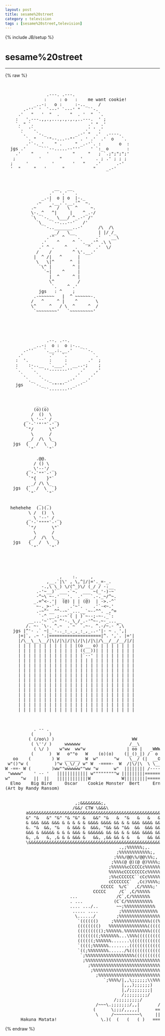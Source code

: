 ```yaml
---
layout: post
title: sesame%20street
category : television
tags : [sesame%20street,television]
---
```

{% include JB/setup %}
# sesame%20street
---
{% raw %}
<pre>


                .---. .---. 
               :     : o   :    me want cookie!
           _..-:   o :     :-.._    /
       .-&#039;&#039;  &#039;  `---&#039; `---&#039; &quot;   ``-.    
     .&#039;   &quot;   &#039;  &quot;  .    &quot;  . &#039;  &quot;  `.  
    :   &#039;.---.,,.,...,.,.,.,..---.  &#039; ;
    `. &quot; `.                     .&#039; &quot; .&#039;
     `.  &#039;`.                   .&#039; &#039; .&#039;
      `.    `-._           _.-&#039; &quot;  .&#039;  .----.
        `. &quot;    &#039;&quot;--...--&quot;&#039;  . &#039; .&#039;  .&#039;  o   `.
        .&#039;`-._&#039;    &quot; .     &quot; _.-&#039;`. :       o  :
  jgs .&#039;      ```--.....--&#039;&#039;&#039;    &#039; `:_ o       :
    .&#039;    &quot;     &#039;         &quot;     &quot;   ; `.;&quot;;&quot;;&quot;;&#039;
   ;         &#039;       &quot;       &#039;     . ; .&#039; ; ; ;
  ;     &#039;         &#039;       &#039;   &quot;    .&#039;      .-&#039;
  &#039;  &quot;     &quot;   &#039;      &quot;           &quot;    _.-&#039; 
 


                   __   __
                 .&#039;  &#039;.&#039;  `.
              _.-|  o | o  |-._
            .~   `.__.&#039;.__.&#039;^  ~.
          .~     ^  /   \  ^     ~.
          \-._^   ^|     |    ^_.-/
          `\  `-._  \___/ ^_.-&#039; /&#039;
            `\_   `--...--&#039;   /&#039;
               `-.._______..-&#039;      /\  /\
                  __/   \__         | |/ /_
                .&#039;^   ^    `.      .&#039;   `__\
              .&#039;    ^     ^  `.__.&#039;^ .\ \
             .&#039; ^ .    ^   .    ^  .&#039;  \/
            /    /        ^ \&#039;.__.&#039;
           |  ^ /|   ^      |
            \   \|^      ^  |  
             `\^ |        ^ |
               `~|    ^     |
                 |  ^     ^ |
                 \^         /
                  `.    ^ .&#039;
             jgs   : ^    ; 
           .-~~~~~~   |  ^ ~~~~~~-.
          /   ^     ^ |    ^       \
          \^     ^   / \  ^     ^  /
           `~~~~~~~~&#039;   `~~~~~~~~~&#039;





                .--. .--. 
           _..-:  o :  o :-.._    
       .-&#039;&#039;    `.__.:.__.&#039;    ``-.
     .&#039;          .&#039;   `.          `.
    :  &#039;.        :     :        .&#039;  ;
    :    :-..__  `.___.&#039;  __..-;    ;
    `.    `.   &#039;&#039;-------&#039;&#039;   .&#039;    ,&#039;
      `.    `.             .&#039;    .&#039;
        `._   `-._     _.-&#039;   _.&#039;
    jgs    `-._   &#039;&quot;&#039;&quot;&#039;   _.-&#039;   
               ``-------&#039;&#039;


            _  _
           (o)(o)
          /  ()  \
        _ \ &#039;--&#039; / _ 
       { &#039;-`&#039;&quot;&#039;&quot;`-&#039; }
        `&quot;/      \&quot;`
          \      /
         _/  /\  \_  
   jgs  {   /  \   }
         `&quot;`    `&quot;`

            .@@. 
           / () \
         _ \&#039;--&#039;/ _ 
        { &#039;-`&quot;&quot;`-&#039; }
         `&quot;{    }&quot;`
          _/ /\ \_ 
   jgs  {`  /  \  `}
         `&quot;`    `&quot;`

             _  _
  hehehehe  (.)(.)
         \ /  ()  \
         _ \ &#039;--&#039; / _
        { &#039;-`&quot;&quot;&quot;&quot;`-&#039; }
         `&quot;/      \&quot;`
           \      / 
          _/  /\  \_
   jgs   {   /  \   }
          `&quot;`    `&quot;`




             
                     ,    :.     ,  
                ,__.`|\&#039; , \,^|/|=&#039;._=-_.
              -.,\ \_) \/(^_)\/ (_/ / -:__
            .-&#039;~__)` ___-`~.  ___ ~(_&#039;-)-~`
            -^~\ ~-.&#039; _ &#039;.  .&#039; _ `.-._~/^~.
           _.=^&lt;-.&#039;|  (@) | | (@)  | -&gt;.-^`
            ~-._&gt;-&#039;`.    .&#039;~&#039;.    .&#039;`-&lt;~.&#039;    
            .-~^&#039;__^^--~`_...__`~--^^. _,^=   
             `-^ __.;--~`( | )`~--;-~-._`:
         __...&#039;~``.~ ^&#039;-._\_/_.-&#039;^~-.~-_...__
        /. ~- `\-. ^.~  .`~` `.~-. ^.-/~.- ^,\
   jgs |^&#039;- .` ~|_`-.._:_._,_:_,_..-&#039;|- ~ . &#039;,|
     |=|`, .~ &#039;.|====================|^. &#039;,`. |=&#039;|
     |/\__\__\__/|\|/|\|/|\|/|\|/|\|/\__/__/__/|/|
     | | | | | | | | | | | |(o __ o) | | | | | | |
     | | | | | | | | | | | | ((__))| | | | | | | |
     | | | | | | | | | | | | |`--&#039; | | | | | | | |
     | | | | | | | | | | | | | | | | | | | | | | |
     | | | | | | | | | | | | | | | | | | | | | | |
     | | | | | | | | | | | | | | | | | | | | | | |
     | | | | | | | | | | | | | | | | | | | | | | |
     | | | | | | | | | | | | | | | | | | | | | | |
     | | | | | | | | | | | | | | | | | | | | | | |
     | | | | | | | | | | | | | | | | | | | | | | |
     | | | | | | | | | | | | | | | | | | | | | | |
     | | | | | | | | | | | | | | | | | | | | | | |
     | | | | | | | | | | | | | | | | | | | | | | | 
     | | | | | | | | | | | | | | | | | | | | | | |



           . -- .
          (      )
         ( (/oo\) )                              WW
          ( \&#039;&#039;/ )     wwwwww                   /__\
           ( \/ )    w&quot;ww  ww&quot;w                | oo |   _WWWWW_
          (      )  W   o&quot;&quot;o   W    (o)(o)    (|_()_|) /  o o  \
   oo    (        ) W  ______  W  w&quot;      &quot;w    \__/ (|  __O__  |)
 w&quot;()&quot;w (          )&quot;w \_\/_/ w&quot; W  -====-  W  /|\/|\  \ \___/ /
W -==- W (        )ww&quot;&quot;wwwwww&quot;&quot;ww &quot;w      w&quot;  |||||||| /-------
 &quot;wwww&quot;    &#039; -- &#039;   |||||||||||| w&quot;&quot;&quot;&quot;&quot;&quot;&quot;&quot;&quot;w |||||||||=========|
w&quot;    &quot;w   ||  ||   ||||||||||||W            W|||||||||=========|
  Elmo    Big Bird     Oscar    Cookie Monster  Bert     Ernie    
(Art by Randy Ransom)

                                                             /####\
                           ,;&amp;&amp;&amp;&amp;&amp;&amp;&amp;&amp;;,                     ########
                          /&amp;&amp;/ CTW \&amp;&amp;&amp;\                    ########
        a&amp;&amp;&amp;&amp;&amp;&amp;&amp;&amp;&amp;&amp;&amp;&amp;&amp;&amp;&amp;&amp;&amp;&amp;&amp;&amp;&amp;&amp;&amp;&amp;&amp;&amp;&amp;&amp;&amp;&amp;&amp;&amp;&amp;&amp;&amp;&amp;&amp;&amp;&amp;&amp;&amp;&amp;&amp;&amp;&amp;&amp;&amp;&amp;&amp;&amp;&amp;\\..../
        &amp;&quot; &quot;&amp;   &amp;&quot; &quot;&amp;&quot; &quot;&amp; &quot;&amp;&quot; &amp;   &amp;&amp;&quot; &quot;&amp;   &amp;  &quot;&amp;   &amp;   &amp;   &amp;&amp; ||||
        &amp; &amp;&amp;&amp; &amp;&amp;&amp; &amp;&amp;&amp; &amp; &amp; &amp; &amp; &amp; &amp;&amp;&amp;&amp; &amp;&amp;&amp;&amp; &amp;&amp; &amp; &amp; &amp;&amp;&amp; &amp;&amp;&amp;&amp; &amp;&amp;&amp;)====
        &amp;. &quot;&amp;  &amp;&amp;, &quot;&amp;   &amp; &amp;&amp;&amp; &amp;  &amp;&amp;&amp;, &quot;&amp;&amp; &amp;&amp; &quot;&amp;&amp;  &amp;&amp;  &amp;&amp;&amp; &amp;&amp;&amp; ||||
        &amp;&amp;&amp; &amp; &amp;&amp;&amp;&amp;&amp; &amp; &amp; &amp; &amp;&amp;&amp; &amp; &amp;&amp;&amp;&amp;&amp;&amp; &amp;&amp; &amp;&amp; &amp; &amp; &amp;&amp;&amp; &amp;&amp;&amp;&amp; &amp;&amp;&amp;)====
        &amp;, ,&amp;   &amp;, ,&amp; &amp; &amp; &amp;&amp;&amp; &amp;   &amp;&amp;, ,&amp;&amp; &amp;&amp; &amp; &amp;   &amp;   &amp;&amp; &amp;&amp;&amp; ||||
        \&amp;&amp;&amp;&amp;&amp;&amp;&amp;&amp;&amp;&amp;&amp;&amp;&amp;&amp;&amp;&amp;&amp;&amp;&amp;&amp;&amp;&amp;&amp;&amp;&amp;&amp;&amp;&amp;&amp;&amp;&amp;&amp;&amp;&amp;&amp;&amp;&amp;&amp;&amp;&amp;&amp;&amp;&amp;&amp;&amp;&amp;&amp;&amp;&amp;&amp;&amp;/ ||||
                                            .,;%%%%%%;,.      ||||
                                           ;%%%%%%%%%%%%;,    ||||
                                          ;%%%/@@\%/@@\%%;,   ||||
                                         ;%%%(@ @)(@ @)%%%%;  ||||
                                        ;%%%%%%cCCCCCc%%%%%%; ||||
                                        %%%%%cCCCCCCCCc%%%%%; ||||
                                        ;%%cCCCCCC``cCc%%%%%; ||||
                                        cCCCCCCC`  ,Cc)%%%%;  ||||
                                     CCCCC  %/C`  ,C/%%%%;&#039;   ||||
                                  CCCCC     /C` ,C/%%%%%      ||||
                         ...               /C`,C/%%%%%%%      ||||
                         . ...            (C`C/%%%%%%%%%%     ||||
                         .... .../..       ~~;%%%%%%%%%%%%    ||||
                          ..... ....        ;%%%%%%%%%%%%%%   ||||
                           \....../        ;%%%%%%%%%%%%%%%%  ||||
                            `(((((()     ;%%%%%%%%%%%%%%(((%% ||||
                            (((((((()   %%%%%%%%%%%%%%%(((((%%||||
                            ((((((((();%%%%%%.%%%%%%%%%%(((((%%|||
                            ((((((((;%%%%%%%...\%%%(((((((((((%%||
                            ((((((;%%%%%%.......\((((((((((((((%%| ___
                            `((((;%%%%%%........((((((((((((((((%|/%%%)
                            `((;%%%%%%%%....../%(((((((((((((((%%,;%%%)
                             `;%%%%%%%%%%%%%%%%%%%((((((((((((%%%,;%%%)
                              ;%%%%%%%%%%%%%%%%%%%%%%%%%%%%%%%%%%,;%%%)
                                ;%%%%%%%%%%%%%%%%%%%%%%%%%%%%%%%%,;%%%)
                                 ;%%%%%%%%%%%%%%%%%%%%%%%%%%%%%%,;%)
                                   ;%%%%%%%%%%%%%%%%%%%%%%%%%%,|||
                                      `;%%%%/|,,\;;;;;;\\%%%/======\
                                             |,,,);;;;;;)   ||||||||
                                             |,/;;;;;;;;|   ||||||||
                                             /;;;;;;;;;/    ||||||||
                                          /;;;;;;;;;/       ||||||||
                                   /~~~\.;;;;;;;/,,|       /........\
                                  (      \;;;/,,,,,|      ============
                                   \     /~~~~~~~~~~\     ||||||||||||
      Hakuna Matata!                 \.)(__(___(___(_)   ============== </pre>
{% endraw %}

